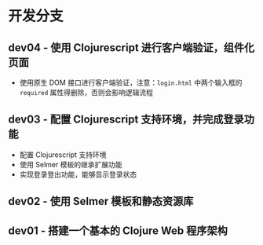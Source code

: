 # 开发分支

## dev04 - 使用 Clojurescript 进行客户端验证，组件化页面

- 使用原生 DOM 接口进行客户端验证，注意：`login.html` 中两个输入框的 `required` 属性得删除，否则会影响逻辑流程

## dev03 - 配置 Clojurescript 支持环境，并完成登录功能

- 配置 Clojurescript 支持环境
- 使用 Selmer 模板的继承扩展功能
- 实现登录登出功能，能够显示登录状态

## dev02 - 使用 Selmer 模板和静态资源库

## dev01 - 搭建一个基本的 Clojure Web 程序架构



